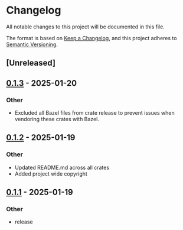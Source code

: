 # Changelog

All notable changes to this project will be documented in this file.

The format is based on [Keep a Changelog](https://keepachangelog.com/en/1.0.0/),
and this project adheres to [Semantic Versioning](https://semver.org/spec/v2.0.0.html).

## [Unreleased]

## [0.1.3](https://github.com/marvin-hansen/buildutils/compare/wait_utils-v0.1.2...wait_utils-v0.1.3) - 2025-01-20

### Other

- Excluded all Bazel files from crate release to prevent issues when vendoring these crates with Bazel.

## [0.1.2](https://github.com/marvin-hansen/buildutils/compare/wait_utils-v0.1.1...wait_utils-v0.1.2) - 2025-01-19

### Other

- Updated README.md across all crates
- Added project wide copyright

## [0.1.1](https://github.com/marvin-hansen/buildutils/compare/wait_utils-v0.1.0...wait_utils-v0.1.1) - 2025-01-19

### Other

- release
